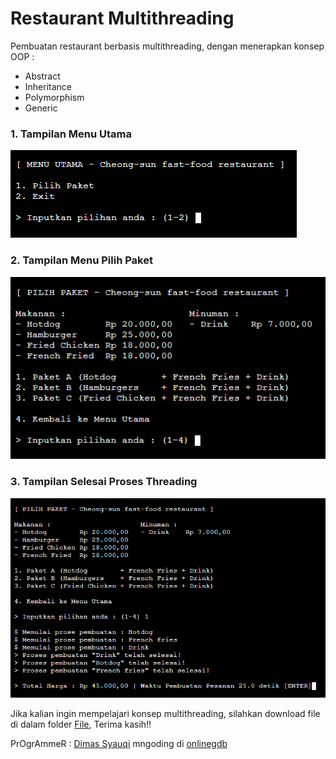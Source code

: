 # Restaurant Multithreading
Pembuatan restaurant berbasis multithreading,
dengan menerapkan konsep OOP :

- Abstract
- Inheritance
- Polymorphism
- Generic

### 1. Tampilan Menu Utama
<img src="img/Screenshot%20(168).png">

### 2. Tampilan Menu Pilih Paket
<img src="img/Screenshot%20(169).png">

### 3. Tampilan Selesai Proses Threading
<img src="img/Screenshot%20(170).png">

Jika kalian ingin mempelajari konsep multithreading,
silahkan download file di dalam folder [File],
Terima kasih!!

PrOgrAmmeR : [Dimas Syauqi] mngoding di [onlinegdb][df1]

   [Dimas Syauqi]: <http://instagram.com/syaauqqii>
   [df1]: <https://www.onlinegdb.com/>
   [File]: <https://github.com/syauqqii>
